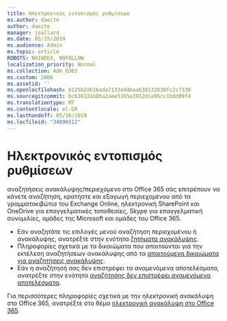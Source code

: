 ```yaml
---
title: Ηλεκτρονικός εντοπισμός ρυθμίσεων
ms.author: daeite
author: daeite
manager: joallard
ms.date: 05/15/2019
ms.audience: Admin
ms.topic: article
ROBOTS: NOINDEX, NOFOLLOW
localization_priority: Normal
ms.collection: Adm_O365
ms.custom: 2006
ms.assetid: ''
ms.openlocfilehash: b125b2db16ada7133ed4baa638132b38fc2c7330
ms.sourcegitcommit: bcb2612ab8ba2aee5165e3912dca95cc1bdd09f4
ms.translationtype: MT
ms.contentlocale: el-GR
ms.lasthandoff: 05/16/2019
ms.locfileid: "34096512"
---
```

# <a name="ediscovery-settings"></a>Ηλεκτρονικός εντοπισμός ρυθμίσεων

αναζητήσεις ανακάλυψης/περιεχόμενο στο Office 365 σάς επιτρέπουν να κάνετε αναζήτηση, κρατήστε και εξαγωγή περιεχομένου από τα γραμματοκιβώτια του Exchange Online, ηλεκτρονική SharePoint και OneDrive για επαγγελματικές τοποθεσίες, Skype για επαγγελματική συνομιλίες, ομάδες της Microsoft και ομάδες του Office 365.

- Εάν αναζητάτε τις επιλογές μενού αναζήτηση περιεχομένου ή ανακάλυψης, ανατρέξτε στην ενότητα [ζητήματα ανακάλυψης](https://docs.microsoft.com/en-us/alchemyinsights/ediscovery-issues).
- Πληροφορίες σχετικά με τα δικαιώματα που απαιτούνται για την εκτέλεση αναζητήσεων ανακάλυψης από τα [απαιτούμενα δικαιώματα για αναζητήσεις ανακάλυψης](https://docs.microsoft.com/en-us/alchemyinsights/permissions-required-for-ediscovery-searches).
- Εάν η αναζήτησή σας δεν επιστρέφει τα αναμενόμενα αποτελέσματα, ανατρέξτε στην ενότητα [αναζήτησης δεν επιστρέφει αναμενόμενα αποτελέσματα](https://docs.microsoft.com/en-us/alchemyinsights/search-not-returning-expected-results).

Για περισσότερες πληροφορίες σχετικά με την ηλεκτρονική ανακάλυψη στο Office 365, ανατρέξτε στο θέμα [ηλεκτρονική ανακάλυψη στο Office 365](https://docs.microsoft.com/en-us/office365/securitycompliance/ediscovery).
